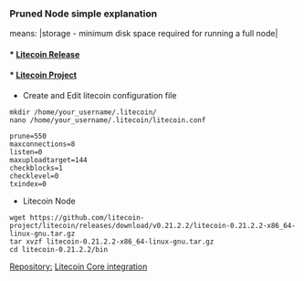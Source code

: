 
### Pruned Node simple explanation
means: |storage - minimum disk space required for running a full node|


#### * [Litecoin Release](https://github.com/litecoin-project/litecoin/releases) 
#### * [Litecoin Project](https://www.litecoin.net/)

* Create and Edit litecoin configuration file
```
mkdir /home/your_username/.litecoin/
nano /home/your_username/.litecoin/litecoin.conf
```
```
prune=550
maxconnections=8
listen=0
maxuploadtarget=144
checkblocks=1
checklevel=0
txindex=0
```

* Litecoin Node
```
wget https://github.com/litecoin-project/litecoin/releases/download/v0.21.2.2/litecoin-0.21.2.2-x86_64-linux-gnu.tar.gz
tar xvzf litecoin-0.21.2.2-x86_64-linux-gnu.tar.gz
cd litecoin-0.21.2.2/bin
```
[Repository:](https://github.com/litecoin-project/litecoin/releases)
[Litecoin Core integration](https://github.com/litecoin-project/litecoin)




